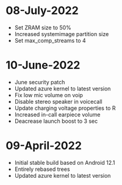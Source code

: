 # 08-July-2022
 - Set ZRAM size to 50%
 - Increased systemimage partition size
 - Set max_comp_streams to 4 

# 10-June-2022
 - June security patch
 - Updated azure kernel to latest version
 - Fix low mic volume on voip
 - Disable stereo speaker in voicecall
 - Update charging voltage properties to R
 - Increased in-call earpiece volume
 - Deacrease launch boost to 3 sec

# 09-April-2022
 - Initial stable build based on Android 12.1
 - Entirely rebased trees
 - Updated azure kernel to latest version
